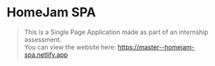 # HomeJam SPA
>  This is a Single Page Application made as part of an internship assessment. <br/>
>  You can view the website here: https://master--homejam-spa.netlify.app

